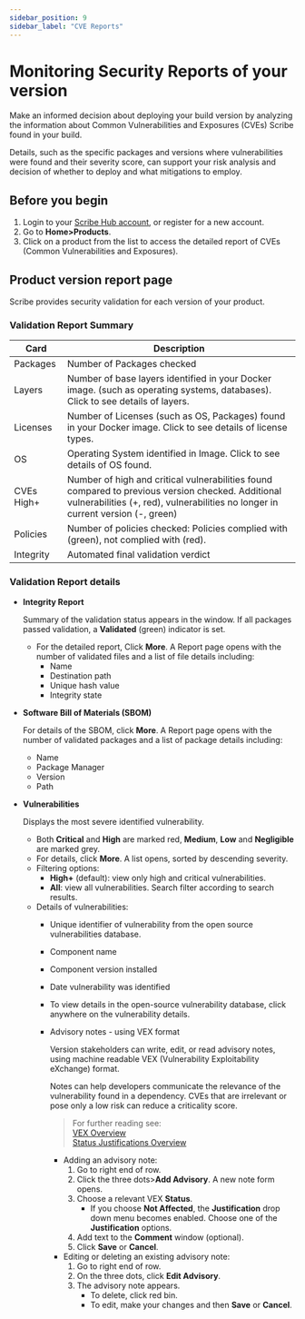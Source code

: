 ```yaml
---
sidebar_position: 9
sidebar_label: "CVE Reports"
---
```


# Monitoring Security Reports of your version 
Make an informed decision about deploying your build version by analyzing the information about Common Vulnerabilities and Exposures (CVEs) Scribe found in your build. 

Details, such as the specific packages and versions where vulnerabilities were found and their severity score, can support your risk analysis and decision of whether to deploy and what mitigations to employ.

## Before you begin
1. Login to your [Scribe Hub account]("https://scribesecurity.com/" "Login or register to Scribe Hub"), or register for a new account. 
1. Go to **Home>Products**.
1. Click on a product from the list to access the detailed report of CVEs (Common Vulnerabilities and Exposures).
## Product version report page
Scribe provides security validation for each version of your product. 

### Validation Report Summary
| Card | Description |  
| --- | --- | 
| Packages | Number of Packages checked |
| Layers | Number of base layers identified in your Docker image. (such as operating systems, databases). Click to see details of layers. |  
| Licenses | Number of Licenses (such as OS, Packages) found in your Docker image. Click to see details of license types. |   
| OS | Operating System identified in Image. Click to see details of OS found. |  
| CVEs High+ | Number of high and critical vulnerabilities found compared to previous version checked. Additional vulnerabilities (+, red), vulnerabilities no longer in current version (-, green)  |  
| Policies | Number of policies checked: Policies complied with (green), not complied with (red). | 
| Integrity | Automated final validation verdict | 


###  Validation Report details

* **Integrity Report**
    
    Summary of the validation status appears in the window. 
    If all packages passed validation, a **Validated** (green) indicator is set. 

   * For the detailed report, Click **More**. A Report page opens with the number of validated files and a list of file details including:
      * Name 
      * Destination path 
      * Unique hash value 
      * Integrity state 
  
 
 * **Software Bill of Materials (SBOM)**

    For details of the SBOM, click **More**. A Report page opens with the number of validated packages and a list of package details including:
    * Name 
    * Package Manager
    * Version
    * Path
 
* **Vulnerabilities** 

    Displays the most severe identified vulnerability. 
    * Both **Critical** and **High** are marked red, **Medium**, **Low** and **Negligible** are marked grey. 
    * For details, click **More**. A list opens, sorted by descending severity.
    * Filtering options: 
        * **High+** (default): view only high and critical vulnerabilities.
        * **All**: view all vulnerabilities. Search filter according to search results.
    * Details of vulnerabilities: 
        * Unique identifier of vulnerability from the open source vulnerabilities database. 
        * Component name
        * Component version installed
        * Date vulnerability was identified
        * To view details in the open-source vulnerability database, click anywhere on the vulnerability details.
        * Advisory notes - using VEX format
        
            Version stakeholders can write, edit, or read advisory notes, using machine readable VEX (Vulnerability Exploitability eXchange) format. 
            
            Notes can help developers communicate the relevance of the vulnerability found in a dependency. CVEs that are irrelevant or pose only a low risk can reduce a criticality score. 
            
            > For further reading see:  
            >[VEX Overview](https://www.ntia.gov/files/ntia/publications/vex_one-page_summary.pdf)            
            >[Status Justifications Overview](/https://www.cisa.gov/sites/default/files/publications/VEX_Status_Justification_Jun22.pdf)
            * Adding an advisory note:
              1. Go to right end of row.
              1. Click the three dots>**Add Advisory**. A new note form opens. 
              1. Choose a relevant VEX **Status**.
                 * If you choose **Not Affected**, the **Justification** drop down menu becomes enabled. Choose one of the **Justification** options.
              1. Add text to the **Comment** window (optional).
              1. Click **Save** or **Cancel**.
            * Editing or deleting an existing advisory note:
              1. Go to right end of row.
              1. On the three dots, click **Edit Advisory**. 
              1. The advisory note appears. 
                 * To delete, click red bin.
                 * To edit, make your changes and then **Save** or **Cancel**. 
            

                           